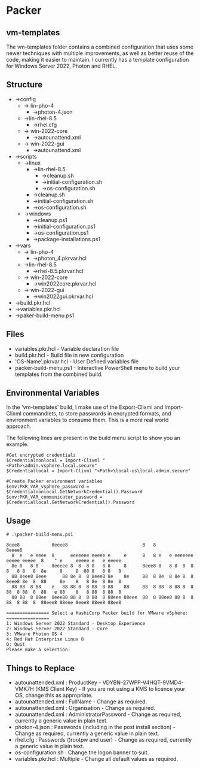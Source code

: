 # Packer
## vm-templates
 The vm-templates folder contains a combined configuration that uses some newer techniques with multiple improvements, as well as better reuse of the code, making it easier to maintain.  I currently has a template configuration for Windows Server 2022, Photon and RHEL.

## Structure

- ->config
    - -> lin-pho-4
        - ->photon-4.json
    - ->lin-rhel-8.5
        - ->rhel.cfg
     - -> win-2022-core
        - ->autounattend.xml
    - -> win-2022-gui
        - ->autounattend.xml
- ->scripts
    - ->linux
        - ->lin-rhel-8.5
            - ->cleanup.sh
            - ->initial-configuration.sh
            - ->os-configuration.sh
        - ->cleanup.sh
        - ->initial-configuration.sh
        - ->os-configuration.sh
    - ->windows
        - ->cleanup.ps1
        - ->initial-configuration.ps1
        - ->os-configuration.ps1
        - ->package-installations.ps1
- ->vars
    - -> lin-pho-4
        - ->photon_4.pkrvar.hcl
    - ->lin-rhel-8.5
        - ->rhel-8.5.pkrvar.hcl
     - -> win-2022-core
        - ->win2022core.pkrvar.hcl
    - -> win-2022-gui
        - ->win2022gui.pkrvar.hcl
- ->build.pkr.hcl
- ->variables.pkr.hcl
- ->paker-build-menu.ps1


## Files
- variables.pkr.hcl - Variable declaration file
- build.pkr.hcl - Build file in new configuration
- 'OS-Name'.pkrvar.hcl - User Defined variables file
- packer-build-menu.ps1 - Interactive PowerShell menu to build your templates from the combined build.

## Environmental Variables
In the 'vm-templates' build, I make use of the Export-Clixml and Import-Clixml commandlets, to store passwords in encrypted formats, and environment variables to consume them.  This is a more real world approach.

The following lines are present in the build menu script to show you an example.

```
#Get encrypted credentials
$Credentialnonlocal = Import-Clixml "<Path>\admin.vsphere.local.secure"
$Credentiallocal = Import-Clixml "<Path>\local-os\local.admin.secure"

#Create Packer environment variables
$env:PKR_VAR_vsphere_password = $Credentialnonlocal.GetNetworkCredential().Password
$env:PKR_VAR_communicator_password = $Credentiallocal.GetNetworkCredential().Password
```

## Usage

```
# .\packer-build-menu.ps1

8eee8            8eeee8                            8   8                            8eeee8
  8  e   e eeee  8      eeeeeee eeeee e     e      8   8 e   e eeeeeee eeeee eeeee  8    " e     eeeee e   e eeeee
  8e 8   8 8     8eeeee 8  8  8 8   8 8     8      8eee8 8   8 8  8  8 8   8 8   8  8e     8     8  88 8   8 8   8
  88 8eee8 8eee      88 8e 8  8 8eee8 8e    8e     88  8 8e  8 8e 8  8 8eee8 8e  8  88     8e    8   8 8e  8 8e  8
  88 88  8 88    e   88 88 8  8 88  8 88    88     88  8 88  8 88 8  8 88  8 88  8  88   e 88    8   8 88  8 88  8
  88 88  8 88ee  8eee88 88 8  8 88  8 88eee 88eee  88  8 88ee8 88 8  8 88  8 88  8  88eee8 88eee 8eee8 88ee8 88ee8

================ Select a HashiCorp Packer build for VMware vSphere: ================
1: Windows Server 2022 Standard - Desktop Experience
2: Windows Server 2022 Standard - Core
3: VMware Photon OS 4
4: Red Hat Enterprise Linux 8
Q: Quit
Please make a selection:

```

## Things to Replace

- autounattended.xml : ProductKey - VDYBN-27WPP-V4HQT-9VMD4-VMK7H (KMS Client Key) - If you are not using a KMS to licence your OS, change this as appropriate.
- autounattended.xml : FullName - Change as required.
- autounattended.xml : Organisation - Change as required.
- autounattended.xml : AdministratorPassword - Change as required, currently a generic value in plain text.
- photon-4.json : Passwords (including in the post install section) - Change as required, currently a generic value in plain text.
- rhel.cfg : Passwords ()rootpw and user) - Change as required, currently a generic value in plain text.
- os-configuration.sh : Change the logon banner to suit.
- variables.pkr.hcl : Multiple - Change all default values as required.


